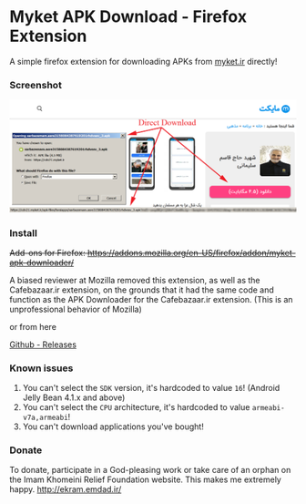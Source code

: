# Myket APK Download - Firefox Extension
A simple firefox extension for downloading APKs from [myket.ir](https://myket.ir) directly!

### Screenshot

![screenshot](screenshots/screenshot.png)

### Install

~~Add-ons for Firefox: https://addons.mozilla.org/en-US/firefox/addon/myket-apk-downloader/~~

A biased reviewer at Mozilla removed this extension, as well as the 
Cafebazaar.ir extension, on the grounds that it had the same code and 
function as the APK Downloader for the Cafebazaar.ir extension. (This is an 
unprofessional behavior of Mozilla)

or from here

[Github - Releases](Releases)

### Known issues

1. You can't select the `SDK` version, it's hardcoded to value `16`! (Android Jelly Bean 4.1.x and above)
2. You can't select the `CPU` architecture, it's hardcoded to value `armeabi-v7a,armeabi`!
3. You can't download applications you've bought!

### Donate

To donate, participate in a God-pleasing work or take care of an orphan on the Imam Khomeini Relief Foundation website.
This makes me extremely happy.
http://ekram.emdad.ir/
